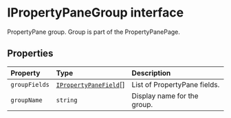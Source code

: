 # IPropertyPaneGroup interface





PropertyPane group. Group is part of the PropertyPanePage.




## Properties

| Property	   | Type	| Description|
|:-------------|:-------|:-----------|
|`groupFields`      | [`IPropertyPaneField`](targetLink)<any>[] | List of PropertyPane fields. |
|`groupName`      | `string` | Display name for the group. |





